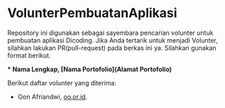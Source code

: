 # VolunterPembuatanAplikasi
Repository ini digunakan sebagai sayembara pencarian volunter untuk pembuatan aplikasi Dicoding. Jika Anda tertarik untuk menjadi Volunter, silahkan lakukan PR(pull-request) pada berkas ini ya. Silahkan gunakan format berikut.

**\* Nama Lengkap, [Nama Portofolio](Alamat Portofolio)**

Berikut daftar volunter yang diterima:

* Oon Afriandwi, [oo.or.id](https://oo.or.id).
